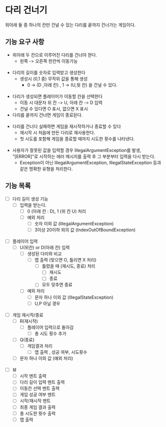 # 다리 건너기

위아래 둘 중 하나의 칸만 건널 수 있는 다리를 끝까지 건너가는 게임이다.

## 기능 요구 사항

- 위아래 두 칸으로 이루어진 다리를 건너야 한다.
    - 왼쪽 -> 오른쪽 한칸씩 이동가능
      <br></br>
- 다리의 길이를 숫자로 입력받고 생성한다
    - 생성시 (0,1 중) 무작위 값을 통해 생성
        - 0 -> (D ,아래 칸) , 1 -> (U,윗 칸) 을 건널 수 있다.
          <br></br>
- 다리가 생성되면 플레이어가 이동할 칸을 선택한다
    - 이동 시 대문자 위 칸 -> U, 아래 칸 -> D 입력
    - 건널 수 있다면 O 표시, 없으면 X 표시
- 다리를 끝까지 건너면 게임이 종료된다.
  <br></br>
- 다리를 건너다 실패하면 게임을 재시작하거나 종료할 수 있다
    - 재시작 시 처음에 만든 다리로 재사용한다.
    - 첫 시도를 포함해 게임을 종료할 때까지 시도한 횟수를 나타낸다.
      <br></br>
- 사용자가 잘못된 값을 입력할 경우 IllegalArgumentException를 발생,<br>
  "[ERROR]"로 시작하는 에러 메시지를 출력 후 그 부분부터 입력을 다시 받는다.
    - Exception이 아닌 IllegalArgumentException, IllegalStateException 등과 같은 명확한 유형을 처리한다.

## 기능 목록

- [ ] 다리 길이 생성 기능
    - [ ] 입력을 받는다.
        - [ ] 0 (아래 칸 : D), 1 (위 칸 U) 처리
        - [ ] 예외 처리
            - [ ] 숫자 이외 값 (IllegalArgumentException)
            - [ ] 3이상 20이하 외의 값 (IndexOutOfBoundException)
              <br></br>
- [ ] 플레이어 입력
    - [ ] U(위칸) or D(아래 칸) 입력
        - [ ] 생성된 다리와 비교
            - [ ] 맵 출력 (맞으면 O, 틀리면 X 처리)
                - [ ] 틀렸을 때  (재시도, 종료) 처리
                    - [ ] 재시도
                    - [ ] 종료
                - [ ] 모두 맞추면 종료
        - [ ] 예외 처리
            - [ ] 문자 하나 이외 값 (IllegalStateException)
            - [ ] U,P 아닐 경우
              <br></br>
- [ ] 게임 재시작/종료
    - [ ] R(재시작)
        -[ ] 플레이어 입력으로 돌아감
            - [ ] 총 시도 횟수 추가
    - [ ] Q(종료)
        -[ ] 게임결과 처리
            - [ ] 맵 출력 , 성공 여부, 시도횟수
    - [ ] 문자 하나 이외 값 (예외 처리)
      <br></br>
- [ ] 뷰
    - [ ] 시작 멘트 출력
    - [ ] 다리 길이 입력 멘트 출력
    - [ ] 이동칸 선택 멘트 출력
    - [ ] 게임 성공 여부 멘트
    - [ ] 시작/재시작 멘트
    - [ ] 최종 게임 결과 출력
    - [ ] 총 시도한 횟수 출력
    - [ ] 맵 출력
      <br></br>  
